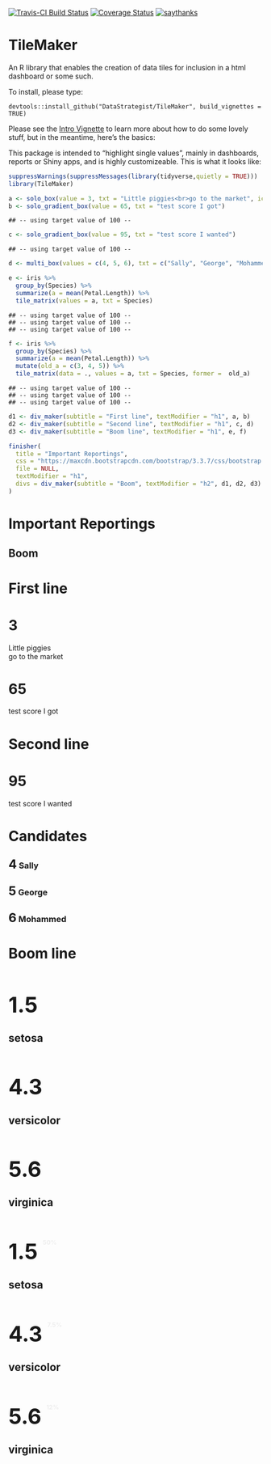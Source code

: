 
[![Travis-CI Build
Status](https://travis-ci.org/DataStrategist/TileMaker.svg?branch=master)](https://travis-ci.org/DataStrategist/TileMaker)
[![Coverage
Status](https://coveralls.io/repos/github/DataStrategist/TileMaker/badge.svg?branch=master)](https://coveralls.io/github/DataStrategist/TileMaker?branch=master)
[![saythanks](https://img.shields.io/badge/say-thanks-ff69b4.svg)](https://saythanks.io/to/DataStrategist)

# TileMaker

An R library that enables the creation of data tiles for inclusion in a
html dashboard or some such.

To install, please type:

    devtools::install_github("DataStrategist/TileMaker", build_vignettes = TRUE)

Please see the [Intro
Vignette](http://datastrategist.github.io/TileMaker/articles/Intro.html)
to learn more about how to do some lovely stuff, but in the meantime,
here’s the basics:

This package is intended to “highlight single values”, mainly in
dashboards, reports or Shiny apps, and is highly customizeable. This is
what it looks like:

``` r
suppressWarnings(suppressMessages(library(tidyverse,quietly = TRUE)))
library(TileMaker)

a <- solo_box(value = 3, txt = "Little piggies<br>go to the market", icon = "piggy-bank")
b <- solo_gradient_box(value = 65, txt = "test score I got")
```

    ## -- using target value of 100 --

``` r
c <- solo_gradient_box(value = 95, txt = "test score I wanted")
```

    ## -- using target value of 100 --

``` r
d <- multi_box(values = c(4, 5, 6), txt = c("Sally", "George", "Mohammed"), icons = c("check", "plus", "calendar"), title = "Candidates")

e <- iris %>%
  group_by(Species) %>%
  summarize(a = mean(Petal.Length)) %>%
  tile_matrix(values = a, txt = Species)
```

    ## -- using target value of 100 --
    ## -- using target value of 100 --
    ## -- using target value of 100 --

``` r
f <- iris %>%
  group_by(Species) %>%
  summarize(a = mean(Petal.Length)) %>%
  mutate(old_a = c(3, 4, 5)) %>%
  tile_matrix(data = ., values = a, txt = Species, former =  old_a)
```

    ## -- using target value of 100 --
    ## -- using target value of 100 --
    ## -- using target value of 100 --

``` r
d1 <- div_maker(subtitle = "First line", textModifier = "h1", a, b)
d2 <- div_maker(subtitle = "Second line", textModifier = "h1", c, d)
d3 <- div_maker(subtitle = "Boom line", textModifier = "h1", e, f)

finisher(
  title = "Important Reportings", 
  css = "https://maxcdn.bootstrapcdn.com/bootstrap/3.3.7/css/bootstrap.min.css",
  file = NULL, 
  textModifier = "h1",
  divs = div_maker(subtitle = "Boom", textModifier = "h2", d1, d2, d3)
)
```

<html>
<body>
<h1>Important Reportings</h1>
<div>
<h2>Boom</h2>
<div class="container">
<h1>First line</h1>
<div class="panel panel-info">
<div class="panel-body text-center">
<h1>
<i class="glyphicon glyphicon-piggy-bank"></i>
3
</h1>
<div style="margin-top: 10px;">Little piggies<br>go to the market</div>
</div>
</div>
<div class="panel panel-warning">
<div class="panel-body text-center">
<h1>65</h1>
<div style="margin-top: 10px;">test score I got</div>
</div>
</div>
</div>
<div class="container">
<h1>Second line</h1>
<div class="panel panel-success">
<div class="panel-body text-center">
<h1>95</h1>
<div style="margin-top: 10px;">test score I wanted</div>
</div>
</div>
<div class="panel panel-info">
<div class="panel-body text-center">
<h1>Candidates</h1>
<h3>
<i class="glyphicon glyphicon-check"></i>
<span style="font-size:150%">4</span>
Sally
</h3>
<h3>
<i class="glyphicon glyphicon-plus"></i>
<span style="font-size:150%">5</span>
George
</h3>
<h3>
<i class="glyphicon glyphicon-calendar"></i>
<span style="font-size:150%">6</span>
Mohammed
</h3>
</div>
</div>
</div>
<div class="container">
<h1>Boom line</h1>
<a>
<h1></h1>
<div class="container">
<h2>
<div class="panel panel-danger">
<div class="panel-body text-center">
<h1>1.5</h1>
<div style="margin-top: 10px;">setosa</div>
</div>
</div>
<div class="panel panel-danger">
<div class="panel-body text-center">
<h1>4.3</h1>
<div style="margin-top: 10px;">versicolor</div>
</div>
</div>
<div class="panel panel-danger">
<div class="panel-body text-center">
<h1>5.6</h1>
<div style="margin-top: 10px;">virginica</div>
</div>
</div>
</h2>
</div>
</a>
<a>
<h1></h1>
<div class="container">
<h2>
<div class="panel panel-danger">
<div class="panel-body text-center">
<h1>
1.5
<sup style="font-size: 12px;color:#EEEEEE;vertical-align: top;">
<i class="glyphicon glyphicon-chevron-down" style="font-size: 10px; vertical-align: top;"></i>
50%
</sup>
</h1>
<div style="margin-top: 10px;">setosa</div>
</div>
</div>
<div class="panel panel-danger">
<div class="panel-body text-center">
<h1>
4.3
<sup style="font-size: 12px;color:#EEEEEE;vertical-align: top;">
<i class="glyphicon glyphicon-chevron-up" style="font-size: 10px; vertical-align: top;"></i>
7.5%
</sup>
</h1>
<div style="margin-top: 10px;">versicolor</div>
</div>
</div>
<div class="panel panel-danger">
<div class="panel-body text-center">
<h1>
5.6
<sup style="font-size: 12px;color:#EEEEEE;vertical-align: top;">
<i class="glyphicon glyphicon-chevron-up" style="font-size: 10px; vertical-align: top;"></i>
12%
</sup>
</h1>
<div style="margin-top: 10px;">virginica</div>
</div>
</div>
</h2>
</div>
</a>
</div>
</div>
</body>
</html>
